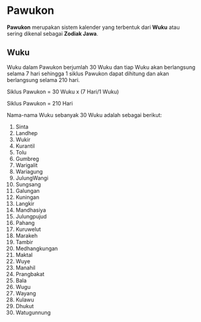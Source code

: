 # Pawukon

**Pawukon** merupakan sistem kalender yang terbentuk dari **Wuku** atau sering dikenal sebagai **Zodiak Jawa**.

## Wuku

Wuku dalam Pawukon berjumlah 30 Wuku dan tiap Wuku akan berlangsung selama 7 hari sehingga 1 siklus Pawukon dapat dihitung dan akan berlangsung selama 210 hari.

Siklus Pawukon = 30 Wuku x (7 Hari/1 Wuku)

Siklus Pawukon = 210 Hari

Nama-nama Wuku sebanyak 30 Wuku adalah sebagai berikut:

1. Sinta
2. Landhep
3. Wukir
4. Kurantil
5. Tolu
6. Gumbreg
7. Warigalit
8. Wariagung
9. JulungWangi
10. Sungsang
11. Galungan
12. Kuningan
13. Langkir
14. Mandhasiya
15. Julungpujud
16. Pahang
17. Kuruwelut
18. Marakeh
19. Tambir
20. Medhangkungan
21. Maktal
22. Wuye
23. Manahil
24. Prangbakat
25. Bala
26. Wugu
27. Wayang
28. Kulawu
29. Dhukut
30. Watugunnung
